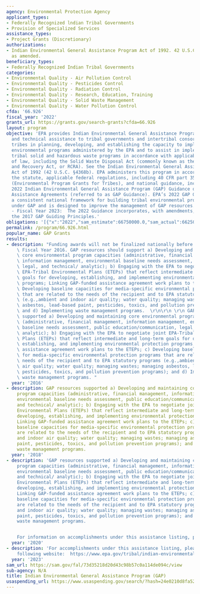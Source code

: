 ```yaml
---
agency: Environmental Protection Agency
applicant_types:
- Federally Recognized lndian Tribal Governments
- Provision of Specialized Services
assistance_types:
- Project Grants (Discretionary)
authorizations:
- Indian Environmental General Assistance Program Act of 1992. 42 U.S.C. &sect; 4368b,
  as amended.
beneficiary_types:
- Federally Recognized Indian Tribal Governments
categories:
- Environmental Quality - Air Pollution Control
- Environmental Quality - Pesticides Control
- Environmental Quality - Radiation Control
- Environmental Quality - Research, Education, Training
- Environmental Quality - Solid Waste Management
- Environmental Quality - Water Pollution Control
cfda: '66.926'
fiscal_year: '2022'
grants_url: https://grants.gov/search-grants?cfda=66.926
layout: program
objective: 'EPA provides Indian Environmental General Assistance Program (GAP) financial
  and technical assistance to tribal governments and intertribal consortia to assist
  tribes in planning, developing, and establishing the capacity to implement federal
  environmental programs administered by the EPA and to assist in implementation of
  tribal solid and hazardous waste programs in accordance with applicable provisions
  of law, including the Solid Waste Disposal Act (commonly known as the Resource Conservation
  and Recovery Act, or RCRA). See the Indian Environmental General Assistance Program
  Act of 1992 (42 U.S.C. §4368b). EPA administers this program in accordance with
  the statute, applicable federal regulations, including 40 CFR part 35, subpart B
  (Environmental Program Grants for Tribes), and national guidance, including the
  2022 Indian Environmental General Assistance Program (GAP) Guidance on Financial
  Assistance Agreements (referred to as GAP Guidance). EPA’s 2022 GAP Guidance provides
  a consistent national framework for building tribal environmental program capacity
  under GAP and is designed to improve the management of GAP resources. Funding Priorities
  - Fiscal Year 2023:  The 2022 Guidance incorporates, with amendments, and supersedes
  the 2017 GAP Guiding Principles.'
obligations: '[{"x":"2022","sam_estimate":66750000.0,"sam_actual":66250000.0,"usa_spending_actual":362193.0},{"x":"2023","sam_estimate":74750000.0,"sam_actual":0.0,"usa_spending_actual":0.0},{"x":"2024","sam_estimate":85000000.0,"sam_actual":0.0,"usa_spending_actual":14821516.0}]'
permalink: /program/66.926.html
popular_name: GAP Grants
results:
- description: "Funding awards will not be finalized nationally before the end of\
    \ Fiscal Year 2016. GAP resources should support a) Developing and maintaining\
    \ core environmental program capacities (administrative, financial management,\
    \ information management, environmental baseline needs assessment, public education/communication,\
    \ legal, and technical/ analytic); b) Engaging with the EPA to negotiate joint\
    \ EPA-Tribal Environmental Plans (ETEPs) that reflect intermediate and long-term\
    \ goals for developing, establishing, and implementing environmental protection\
    \ programs; Linking GAP-funded assistance agreement work plans to the ETEPs; c)\
    \ Developing baseline capacities for media-specific environmental protection programs\
    \ that are related to the needs of the recipient and to EPA statutory programs\
    \ (e.g.,ambient and indoor air quality; water quality; managing wastes; managing\
    \ asbestos, lead-based paint, pesticides, toxics, and pollution prevention programs);\
    \ and d) Implementing waste management programs.  \r\n\r\n \r\n GAP resources\
    \ supported a) Developing and maintaining core environmental program capacities\
    \ (administrative, financial management, information management, environmental\
    \ baseline needs assessment, public education/communication, legal, and technical/\
    \ analytic); b) Engaging with the EPA to negotiate joint EPA-Tribal Environmental\
    \ Plans (ETEPs) that reflect intermediate and long-term goals for developing,\
    \ establishing, and implementing environmental protection programs; Linking GAP-funded\
    \ assistance agreement work plans to the ETEPs; c) Developing baseline capacities\
    \ for media-specific environmental protection programs that are related to the\
    \ needs of the recipient and to EPA statutory programs (e.g.,ambient and indoor\
    \ air quality; water quality; managing wastes; managing asbestos, lead-based paint,\
    \ pesticides, toxics, and pollution prevention programs); and d) Implementing\
    \ waste management programs. "
  year: '2016'
- description: GAP resources supported a) Developing and maintaining core environmental
    program capacities (administrative, financial management, information management,
    environmental baseline needs assessment, public education/communication, legal,
    and technical/ analytic); b) Engaging with the EPA to negotiate joint EPA-Tribal
    Environmental Plans (ETEPs) that reflect intermediate and long-term goals for
    developing, establishing, and implementing environmental protection programs;
    Linking GAP-funded assistance agreement work plans to the ETEPs; c) Developing
    baseline capacities for media-specific environmental protection programs that
    are related to the needs of the recipient and to EPA statutory programs (e.g.,ambient
    and indoor air quality; water quality; managing wastes; managing asbestos, lead-based
    paint, pesticides, toxics, and pollution prevention programs); and d) Implementing
    waste management programs.
  year: '2018'
- description: 'GAP resources supported a) Developing and maintaining core environmental
    program capacities (administrative, financial management, information management,
    environmental baseline needs assessment, public education/communication, legal,
    and technical/ analytic); b) Engaging with the EPA to negotiate joint EPA-Tribal
    Environmental Plans (ETEPs) that reflect intermediate and long-term goals for
    developing, establishing, and implementing environmental protection programs;
    Linking GAP-funded assistance agreement work plans to the ETEPs; c) Developing
    baseline capacities for media-specific environmental protection programs that
    are related to the needs of the recipient and to EPA statutory programs (e.g.,ambient
    and indoor air quality; water quality; managing wastes; managing asbestos, lead-based
    paint, pesticides, toxics, and pollution prevention programs); and d) Implementing
    waste management programs.


    For information on accomplishments under this assistance listing, please visit:  https://www.epa.gov/newsreleases/epa-highlights-success-stories-indian-environment-general-assistance-program.'
  year: '2020'
- description: 'For accomplishments under this assistance listing, please visit the
    following website:  https://www.epa.gov/tribal/indian-environmental-general-assistance-program-gap.'
  year: '2023'
sam_url: https://sam.gov/fal/73d35218d20d43c98b57c0a114de094c/view
sub-agency: N/A
title: Indian Environmental General Assistance Program (GAP)
usaspending_url: https://www.usaspending.gov/search/?hash=24e0210d8fa52e67a5971ab64682fb6d
---
```

